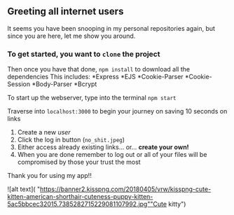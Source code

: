 ## Greeting all internet users

It seems you have been snooping in my personal repositories again, but since you are here, let me show you around.

### To get started, you want to `clone` the project

Then once you have that done, ``npm install`` to download all the dependencies
This includes:
*Express
*EJS
*Cookie-Parser
*Cookie-Session
*Body-Parser
*Bcrypt

To start up the webserver, type into the terminal `npm start` 

Traverse into `localhost:3000` to begin your journey on saving 10 seconds on links
1. Create a new *user*
2. Click the log in button (`no_shit.jpeg`)
3. Either access already existing links... or... **create your own!**
4. When you are done remember to log out or all of your files will be compromised by those your trust the most

Thank you for using my app!! 

![alt text]( "https://banner2.kisspng.com/20180405/vrw/kisspng-cute-kitten-american-shorthair-cuteness-puppy-kitten-5ac5bbcec32015.7385282715229081107992.jpg""Cute kitty")
